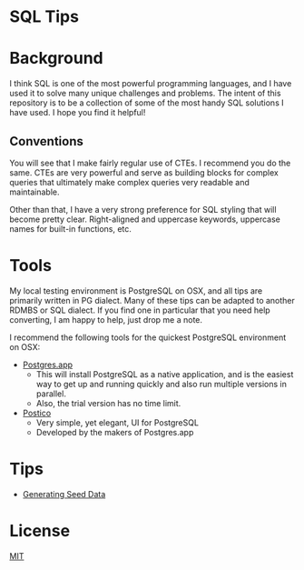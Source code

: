 SQL Tips
===============

# Background

I think SQL is one of the most powerful programming languages, and I have used it to solve many unique challenges and problems. The intent of this repository is to be a collection of some of the most handy SQL solutions I have used. I hope you find it helpful!

## Conventions

You will see that I make fairly regular use of CTEs. I recommend you do the same. CTEs are very powerful and serve as building blocks for complex queries that ultimately make complex queries very readable and maintainable.

Other than that, I have a very strong preference for SQL styling that will become pretty clear. Right-aligned and uppercase keywords, uppercase names for built-in functions, etc.

# Tools

My local testing environment is PostgreSQL on OSX, and all tips are primarily written in PG dialect.  Many of these tips can be adapted to another RDMBS or SQL dialect.  If you find one in particular that you need help converting, I am happy to help, just drop me a note.

I recommend the following tools for the quickest PostgreSQL environment on OSX:

- [Postgres.app](https://postgresapp.com/)
    - This will install PostgreSQL as a native application, and is the easiest way to get up and running quickly and also run multiple versions in parallel.
    - Also, the trial version has no time limit.
- [Postico](https://eggerapps.at/postico/)
    - Very simple, yet elegant, UI for PostgreSQL
    - Developed by the makers of Postgres.app

# Tips

- [Generating Seed Data](./tips/GeneratingSeedData.md)

# License
[MIT](./LICENSE.md)